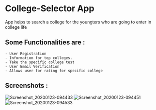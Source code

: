 # College-Selector App
 App helps to search a college for the youngters who are going to enter in college life
## Some Functionalities are :
    - User Registration
    - Information for top colleges.
    - Take the specific college test
    - User Email Verification
    - Allows user for rating for specific college

## Screenshots :
![Screenshot_20200123-094433](https://user-images.githubusercontent.com/41748122/72970896-8b7da700-3dee-11ea-87a1-c558f4bdde55.png)
![Screenshot_20200123-094451](https://user-images.githubusercontent.com/41748122/72970927-a2bc9480-3dee-11ea-9488-2a7297101f90.png)
![Screenshot_20200123-094533](https://user-images.githubusercontent.com/41748122/72970945-aea85680-3dee-11ea-90f2-893001032ec9.png)
